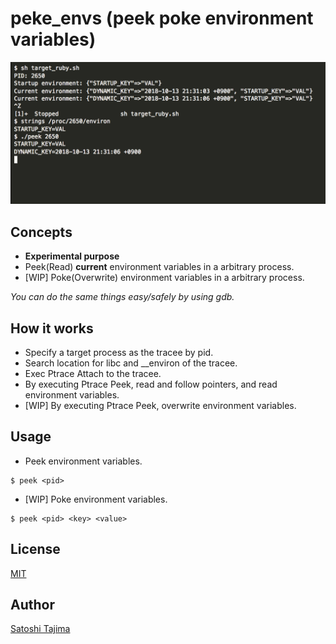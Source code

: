 # peke_envs (peek poke environment variables)

[![asciicast](./docs/asciinema.png)](https://asciinema.org/a/206309)

## Concepts

* **Experimental purpose**
* Peek(Read) **current** environment variables in a arbitrary process.
* [WIP] Poke(Overwrite) environment variables in a arbitrary process.

*You can do the same things easy/safely by using gdb.*

## How it works

* Specify a target process as the tracee by pid.
* Search location for libc and __environ of the tracee.
* Exec Ptrace Attach to the tracee.
* By executing Ptrace Peek, read and follow pointers, and read environment variables.
* [WIP] By executing Ptrace Peek, overwrite environment variables.

## Usage

* Peek environment variables.
```
$ peek <pid>
```

* [WIP] Poke environment variables.
```
$ peek <pid> <key> <value>
```

## License

[MIT](./LICENSE)

## Author

[Satoshi Tajima](https://github.com/s-tajima)

